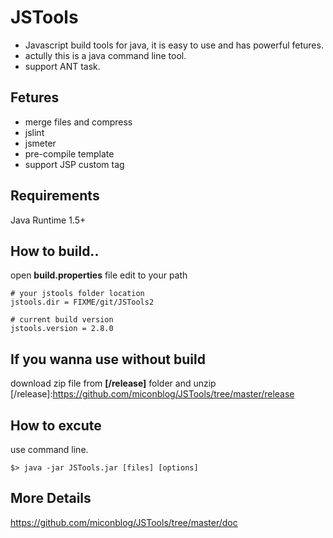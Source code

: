 # JSTools
- Javascript build tools for java, it is easy to use and has powerful fetures.
- actully this is a java command line tool.
- support ANT task.  

## Fetures
- merge files and compress
- jslint
- jsmeter
- pre-compile template 
- support JSP custom tag

## Requirements
Java Runtime 1.5+

## How to build..
open **build.properties** file edit to your path
~~~
# your jstools folder location
jstools.dir = FIXME/git/JSTools2

# current build version
jstools.version = 2.8.0
~~~

## If you wanna use without build
download zip file from **[/release]** folder and unzip
[/release]:https://github.com/miconblog/JSTools/tree/master/release

## How to excute
use command line.

~~~
$> java -jar JSTools.jar [files] [options]
~~~

## More Details
https://github.com/miconblog/JSTools/tree/master/doc

